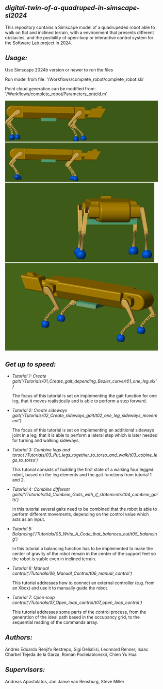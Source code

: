 ## *digital-twin-of-a-quadruped-in-simscape-sl2024*
This repository contains a Simscape model of a quadrupeded robot able to 
walk on flat and inclined terrain, with a environment that presents 
different obstacles, and the posibility of open-loop or interactive control 
system for the Software Lab project in 2024.

## *Usage:*
Use Simscape 2024b version or newer to run the files

Run model from file: '/Workflows/complete_robot/complete_robot.slx'

Point cloud generation can be modified from:
'/Workflows/complete_robot/Parameters_pntcld.m'

![](Images/GIFS/Walking.gif)
![](Images/GIFS/Trotting.gif)
![](Images/GIFS/Walk_left.gif)
![](Images/GIFS/Turn_left.gif)

## *Get up to speed:*
* *Tutorial 1:  Create gait('/Tutorials/01_Create_gait_depending_Bezier_curve/t01_one_leg.slx')*

    The focus of this tutorial is set on implementing the gait function for 
    one leg, that it moves realistically and is able to perform a step forward.

* *Tutorial 2: Create sideways gait('/Tutorials/02_Create_sideways_gait/t02_one_leg_sideways_movement')*

    The focus of this tutorial is set on implementing an additional sideways 
    joint in a leg, that it is able to perform a lateral step which is later 
    needed for turning and walking sideways.

* *Tutorial 3: Combine legs and torso('/Tutorials/03_Put_legs_together_to_torso_and_walk/t03_cobine_legs_to_torso')*

    This tutorial consists of building the first state of a walking four 
    legged robot, based on the leg elements and the gait functions from 
    tutorial 1 and 2.

* *Tutorial 4: Combine different gaits('/Tutorials/04_Combine_Gaits_with_if_statements/t04_combine_gaits')*

    In this tutorial several gaits need to be combined that the robot is able 
    to perform different movements, depending on the control value which acts 
    as an input.

* *Tutorial 5: Balancing('/Tutorials/05_Write_A_Code_that_balances_out/t05_balancing')*

    In this tutorial a balancing function has to be implemented to make the
    center of gravity of the robot remain in the center of the support feet
    so the robot is stable even in inclined terrain.

* *Tutorial 6: Manual control('/Tutorials/06_Manual_Control/t06_manual_control')*

    This tutorial addresses how to connect an external controller (e.g. from 
    an Xbox) and use it to manually guide the robot.

* *Tutorial 7: Open-loop control('/Tutorials/07_Open_loop_control/t07_open_loop_control')*

    This tutorial addresses some parts of the control process, from the 
    generation of the ideal path based in the occupancy grid, to the 
    sequential reading of the commands array.

## *Authors:*
Andrés Eduardo Renjifo Restrepo, Sigi Deliallisi, Leonnard Renner, Isaac
Charbel Tejeda de la Garza, Roman Podieiablonskii, Chien Yu Hua

## *Supervisors:*
Andreas Apostolatos, Jan Janse van Rensburg, Steve Miller